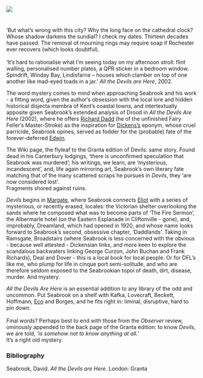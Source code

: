 <a href="https://juncture-digital.org"><img src="https://juncture-digital.org/images/ve-button.png"/></a>
<param author="Dr Christian Taylor" banner="https://stor.artstor.org/stor/2251af4a-a56d-45f0-b9b1-361ba46aaf4d" layout="vtl" title="David Seabrook (1960-2009)" ve-config/>

<param aliases="Dreamland" eid="Q3039291" ve-entity/>
<param aliases="Rochester" eid="Q507517" ve-entity/>
<param aliases="Canterbury" eid="Q29303" ve-entity/>
<param aliases="Broadstairs" eid="Q922739" ve-entity/>
<param aliases="Margate" eid="Q618045" ve-entity/>
<param aliases="Ramsgate" eid="Q736439" ve-entity/>
<param aliases="Deal" eid="Q1011096" ve-entity/>
<param aliases="Dover" eid="Q179224" ve-entity/>

#

‘But what’s wrong with this city? Why the long face on the cathedral clock? Whose shadow darkens the sundial?
I check my dates. Thirteen decades have passed. The removal of mourning rings may require soap if Rochester ever recovers (which looks doubtful).  
<br/>
‘It’s hard to rationalise what I’m seeing today on my afternoon stroll: flint walling, personalised number plates, a QPR sticker in a bedroom window. Spindrift, Winday Bay, Lindisfarne – houses which clamber on top of one another like mad-eyed toads in a jar.’ _All the Devils are Here_, 2002.   
<param center="Q507517" primary ve-map zoom="10"/>

The word mystery comes to mind when approaching Seabrook and his work - a fitting word, given the author’s obsession with the local lore and hidden historical disjecta membra of Kent’s coastal towns, and intertextually apposite given Seabrook’s extended analysis of Drood in _All the Devils Are Here_ (2002), where he offers [Richard Dadd](/19c/19c-dadd-biography) (he of the unfinished Fairy Feller’s Master-Stroke) as the inspiration for [Dickens’s](/dickens/dickens-biography) eponym, whose cruel parricide, Seabrook opines, served as fodder for the (probable) fate of the forever-deferred [Edwin](/dickens/edwin-drood-curated-walk).
<param attribution="In copyright. By permission of Bethlem Museum of the Mind" label="Richard Dadd at his easel, 1850s" url="https://stor.artstor.org/stor/711b2c87-7604-4f8d-a6e6-fd3f9463aecf" ve-image/>

The Wiki page, the flyleaf to the Granta edition of Devils: same story.  Found dead in his Canterbury lodgings, ‘there is unconfirmed speculation that Seabrook was murdered’; his writings, we learn, are ‘mysterious, incandescent’, and, life again mirroring art, Seabrook’s own literary fate matching that of the many scattered scraps he pursues in _Devils_, they ‘are now considered lost’.   
Fragments shored against ruins.
<param center="Q29303" primary ve-map zoom="10"/>

_Devils_ begins in [Margate](/21c/21c-margate), where Seabrook connects [Eliot](/20c/20c-eliot-biography) with a series of mysterious, or recently erased, locales: the Victorian shelter overlooking the sands where he composed what was to become parts of ‘The Fire Sermon’, the Albermarle hotel (on the Eastern Esplanade in Cliftonville - gone), and, improbably, Dreamland, which had opened in 1920, and whose name looks forward to Seabrook’s second, obsessive chapter, ‘Daddlands’.  Taking in Ramsgate, Broadstairs (where Seabrook is less concerned with the obvious - because well attested - Dickensian links, and more keen to explore the scandalous backwaters linking George Curzon, John Buchan and Frank Richards), Deal and Dover - this is a local book for local people.  Or for DFL’s like me, who plump for life in cinque port semi-solitude, and who are therefore seldom exposed to the Seabrookian topoi of death, dirt, disease, murder.  And mystery.
<param ve-image-v2 manifest="https://iiif.juncture-digital.org/wc:Dreamland%2C_Margate_-_geograph.org.uk_-_1473130.jpg/manifest.json">
<param ve-image-v2 manifest="https://iiif.juncture-digital.org/wc:Broadstairs_-_landscape_2.jpg/manifest.json">
<param ve-image-v2 manifest="https://iiif.juncture-digital.org/wc:Deal_beach.jpg/manifest.json">
<param ve-image-v2 manifest="https://iiif.juncture-digital.org/wc:Dover_Eastern_Docks.jpg/manifest.json">
<param center="Q618045" primary ve-map zoom="10"/>
<param center="Q3039291" primary ve-map zoom="10"/>
<param center="Q736439" primary ve-map zoom="10"/>
<param center="Q922739" primary ve-map zoom="10"/>
<param center="Q1011096" primary ve-map zoom="10"/>
<param center="Q179224" primary ve-map zoom="10"/>

_All the Devils Are Here_ is an essential addition to any library of the odd and uncommon.  Put Seabrook on a shelf with Kafka, Lovecraft, Beckett, Hoffmann, [Eco](/21c/21c-waterstones-canterbury) and Borges, and he fits right in: liminal, disruptive, hard to pin down.    
<br/>
Final words?  Perhaps best to end with those from the _Observer_ review, ominously appended to the back page of the Granta edition: to know _Devils_, we are told, _‘is somehow not to know anything at all.’_   
It’s a right old mystery.
<param ve-image-v2 manifest="https://iiif.juncture-digital.org/wc:DREAMLAND_CINEMA_EXTERIOR_AT_NIGHT.jpg/manifest.json">

### Bibliography 

Seabrook, David. _All the Devils are Here_. London: Granta
